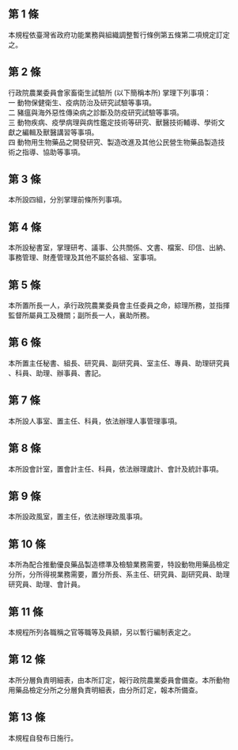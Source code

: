 第 1 條
-------
本規程依臺灣省政府功能業務與組織調整暫行條例第五條第二項規定訂定  
之。

第 2 條
-------
行政院農業委員會家畜衛生試驗所 (以下簡稱本所) 掌理下列事項：  
一  動物保健衛生、疫病防治及研究試驗等事項。  
二  豬瘟與海外惡性傳染病之診斷及防疫研究試驗等事項。  
三  動物疾病、疫學病理與病性鑑定技術等研究、獸醫技術輔導、學術文  
    獻之編輯及獸醫講習等事項。  
四  動物用生物藥品之開發研究、製造改進及其他公民營生物藥品製造技  
    術之指導、協助等事項。

第 3 條
-------
本所設四組，分別掌理前條所列事項。

第 4 條
-------
本所設秘書室，掌理研考、議事、公共關係、文書、檔案、印信、出納、  
事務管理、財產管理及其他不屬於各組、室事項。

第 5 條
-------
本所置所長一人，承行政院農業委員會主任委員之命，綜理所務，並指揮  
監督所屬員工及機關；副所長一人，襄助所務。

第 6 條
-------
本所置主任秘書、組長、研究員、副研究員、室主任、專員、助理研究員  
、科員、助理、辦事員、書記。

第 7 條
-------
本所設人事室、置主任、科員，依法辦理人事管理事項。

第 8 條
-------
本所設會計室，置會計主任、科員，依法辦理歲計、會計及統計事項。

第 9 條
-------
本所設政風室，置主任，依法辦理政風事項。

第 10 條
--------
本所為配合推動優良藥品製造標準及檢驗業務需要，特設動物用藥品檢定  
分所，分所得視業務需要，置分所長、系主任、研究員、副研究員、助理  
研究員、助理、會計員。

第 11 條
--------
本規程所列各職稱之官等職等及員額，另以暫行編制表定之。

第 12 條
--------
本所分層負責明細表，由本所訂定，報行政院農業委員會備查。本所動物  
用藥品檢定分所之分層負責明細表，由分所訂定，報本所備查。

第 13 條
--------
本規程自發布日施行。

